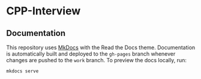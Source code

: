 # CPP-Interview

## Documentation

This repository uses [MkDocs](https://www.mkdocs.org/) with the Read the Docs theme. Documentation is automatically built and deployed to the `gh-pages` branch whenever changes are pushed to the `work` branch. To preview the docs locally, run:

```bash
mkdocs serve
```
